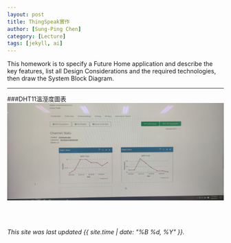 ```yaml
---
layout: post
title: ThingSpeak實作
author: [Sung-Ping Chen]
category: [Lecture]
tags: [jekyll, ai]
---
```


This homework is to specify a Future Home application and describe the key features, list all Design Considerations and the required technologies, then draw the System Block Diagram.

---
###DHT11溫溼度圖表
![](https://github.com/fairpus/MCU-Arduinoproject/blob/main/images/IMG_20230525_202703.jpg?raw=true)

<br>
<br>


*This site was last updated {{ site.time | date: "%B %d, %Y" }}.*
















